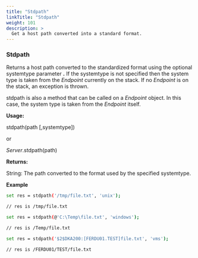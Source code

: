 ```yaml
---
title: "Stdpath"
linkTitle: "Stdpath"
weight: 101
description: >
  Get a host path converted into a standard format. 
---
```


### Stdpath

Returns a host path converted to the standardized format using the optional systemtype parameter **.** If the systemtype is not specified then the system type is taken from the _Endpoint_ currently on the stack. If no _Endpoint_ is on the stack, an exception is thrown.

stdpath is also a method that can be called on a _Endpoint_ object. In this case, the system type is taken from the _Endpoint_ itself.

**Usage:**

stdpath(path [,systemtype])

or

_Server_.stdpath(path)

**Returns:**

String: The path converted to the format used by the specified systemtype.

**Example**

```bash
set res = stdpath('/tmp/file.txt', 'unix');

// res is /tmp/file.txt

set res = stdpath(@'C:\Temp\file.txt', 'windows');

// res is /Temp/file.txt

set res = stdpath('$2$DKA200:[FERDU01.TEST]file.txt', 'vms');

// res is /FERDU01/TEST/file.txt
```
